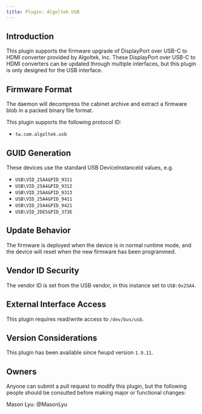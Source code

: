 ```yaml
---
title: Plugin: Algoltek USB
---
```


## Introduction

This plugin supports the firmware upgrade of DisplayPort over USB-C to HDMI converter provided by Algoltek, Inc. These DisplayPort over USB-C to HDMI converters can be updated through multiple interfaces, but this plugin is only designed for the USB interface.

## Firmware Format

The daemon will decompress the cabinet archive and extract a firmware blob in
a packed binary file format.

This plugin supports the following protocol ID:

* `tw.com.algoltek.usb`

## GUID Generation

These devices use the standard USB DeviceInstanceId values, e.g.

* `USB\VID_25A4&PID_9311`
* `USB\VID_25A4&PID_9312`
* `USB\VID_25A4&PID_9313`
* `USB\VID_25A4&PID_9411`
* `USB\VID_25A4&PID_9421`
* `USB\VID_2DE5&PID_373E`

## Update Behavior

The firmware is deployed when the device is in normal runtime mode, and the device will reset when the new firmware has been programmed.

## Vendor ID Security

The vendor ID is set from the USB vendor, in this instance set to `USB:0x25A4`.

## External Interface Access

This plugin requires read/write access to `/dev/bus/usb`.

## Version Considerations

This plugin has been available since fwupd version `1.9.11`.

## Owners

Anyone can submit a pull request to modify this plugin, but the following people should be
consulted before making major or functional changes:

Mason Lyu: @MasonLyu
